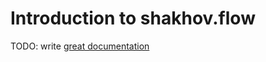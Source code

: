 # Introduction to shakhov.flow

TODO: write [great documentation](http://jacobian.org/writing/great-documentation/what-to-write/)
